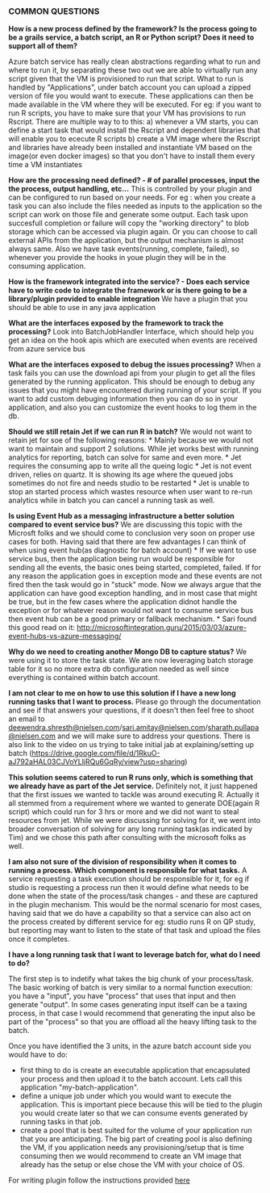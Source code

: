 ### COMMON QUESTIONS
    
**How is a new process defined by the framework? Is the process going to be a grails service, a batch script, an R or Python script? Does it need to support all of them?**
    
Azure batch service has really clean abstractions regarding what to run and where to run it, by separating these two out we are able to virtually run any script given that the VM is provisioned to run that script. What to run is handled by "Applications", under batch account you can upload a zipped version of file you would want to execute. These applications can then be made available in the VM where they will be executed. 
For eg: if you want to run R scripts, you have to make sure that your VM has provisions to run Rscript. There are multiple way to to this:
a) whenever a VM starts, you can define a start task that would install the Rscript and dependent libraries that will enable you to ececute R scripts
b) create a VM image where the Rscript and libraries have already been installed and instantiate VM based on the image(or even docker images) so that you don't have to install them every time a VM instantiates

**How are the processing need defined? - # of parallel processes, input the the process, output handling, etc...**
This is controlled by your plugin and can be configured to run based on your needs. For eg : when you create a task you can also include the files needed as inputs to the application so the script can work on those file and generate some output. Each task upon succesfull completion or failure will copy the "working directory" to blob storage which can be accessed via plugin again. Or you can choose to call external APIs from the application, but the output mechanism is almost always same.
Also we have task events(running, complete, failed), so whenever you provide the hooks in youe plugin they will be in the consuming application.

**How is the framework integrated into the service? - Does each service have to write code to integrate the framework or is there going to be a library/plugin provided to enable integration**
We have a plugin that you should be able to use in any java application

**What are the interfaces exposed by the framework to track the processing?**
Look into BatchJobHandler Interface, which should help you get an idea on the hook apis which are executed when events are received from azure service bus
 
**What are the interfaces exposed to debug the issues processing?**
When a task fails you can use the download api from your plugin to get all the files generated by the running applicaton. This should be enough to debug any issues that you might have encountered during running of your script. If you want to add custom debuging information then you can do so in your application, and also you can customize the event hooks to log them in the db.

**Should we still retain Jet if we can run R in batch?**
We would not want to retain jet for soe of the following reasons:
    * Mainly because we would not want to maintain and support 2 solutions. While jet works best with running analytics for reporting, batch can solve for same and even more.
    * Jet requires the consuming app to write all the queing logic
    * Jet is not event driven, relies on quartz. It is showing its age where the queued jobs sometimes do not fire and needs studio to be restarted
    * Jet is unable to stop an started process which wastes resource when user want to re-run analytics while in batch you can cancel a running task as well.

**Is using Event Hub as a messaging infrastructure a better solution compared to event service bus?**
We are discussing this topic with the Microsft folks and we should come to conclusion very soon on proper use cases for both. Having said that there are few advantages I can think of when using event hub(as diagnostic for batch account)
    * If we want to use service bus, then the application being run would be responsible for sending all the events, the basic ones being started, completed, failed. If for any reason the application goes in exception mode and these events are not fired then the task would go in "stuck" mode. Now we always argue that the application can have good exception handling, and in most case that might be true, but in the few cases where the application didnot handle the exception or for whatever reason would not want to consume service bus then event hub can be a good primary or fallback mechanism. 
    * Sari found this good read on it: http://microsoftintegration.guru/2015/03/03/azure-event-hubs-vs-azure-messaging/

**Why do we need to creating another Mongo DB to capture status?**
We were using it to store the task state. We are now leveraging batch storage table for it so no more extra db configuration needed as well since everything is contained within batch account.

**I am not clear to me on how to use this solution if I have a new long running tasks that I want to process.**
Please go through the documentation and see if that answers your questions, if it doesn't then feel free to shoot an email to deewendra.shresth@nielsen.com/sari.amitay@nielsen.com/sharath.pullapa@nielsen.com and we will make sure to address your questions. There is also link to the video on us trying to take initial jab at explaining/setting up batch (https://drive.google.com/file/d/1RkuO-aJ792aHAL03CJVoYLljRQu6GqRy/view?usp=sharing)

**This solution seems catered to run R runs only, which is something that we already have as part of the Jet service.**
Definitely not, it just happened that the first issues we wanted to tackle was around executing R. Actually it all stemmed from a requirement where we wanted to generate DOE(again R script) which could run for 3 hrs or more and we did not want to steal resources from jet. While we were discussing for solving for it, we went into  broader conversation of solving for any long running task(as indicated by Tim) and we chose this path after consulting with the microsoft folks as well.

**I am also not sure of the division of responsibility when it comes to running a process. Which component is responsible for what tasks.** 
A service requesting a task execution should be responsible for it, for eg if studio is requesting a process run then it would define what needs to be done when the state of the process/task changes - and these are captured in the plugin mechanism. This would be the normal scenario for most cases, having said that we do have a capability so that a service can also act on the process created by different service for eg: studio runs R on QP study, but  reporting may want to listen to the state of that task and upload the files once it completes.

**I have a long running task that I want to leverage batch for, what do I need to do?**

The first step is to indetify what takes the big chunk of your process/task. The basic working of batch is very similar to a normal function execution: you have a "input", you have "process" that uses that input and then generate "output". In some cases generating input itself can be a taxing process, in that case I would recommend that generating  the input also be part of the "process" so that you are offload all the heavy lifting task to the batch.

Once you have identified the 3 units, in the azure batch account side you would have to do:
* first thing to do is create an executable application that encapsulated your process and then upload it to the batch account. Lets call this application "my-batch-application".
* define a unique job under which you would want to execute the application. This is important piece because this will be tied to the plugin you would create later so that we can consume events generated by running tasks in that job. 
* create a pool that is best suited for the volume of your application run that you are anticipating. The big part of creating pool is also defining the VM, if you application needs any provisioning/setup that is time consuming then we would recommend to create an VM image that already has the setup or else chose the VM with your choice of OS.

For writing plugin follow the instructions provided [here](./.././writing-plugins)

